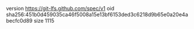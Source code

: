 version https://git-lfs.github.com/spec/v1
oid sha256:451b0d459035ca46f5008a15e13bf6153ded3c6218d9b65e0a20e4abecfc0d89
size 1115
